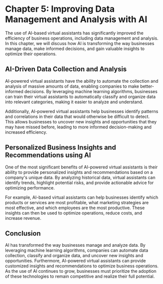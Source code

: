 Chapter 5: Improving Data Management and Analysis with AI
=========================================================

The use of AI-based virtual assistants has significantly improved the efficiency of business operations, including data management and analysis. In this chapter, we will discuss how AI is transforming the way businesses manage data, make informed decisions, and gain valuable insights to optimize their operations.

AI-Driven Data Collection and Analysis
--------------------------------------

AI-powered virtual assistants have the ability to automate the collection and analysis of massive amounts of data, enabling companies to make better-informed decisions. By leveraging machine learning algorithms, businesses can train their virtual assistants to automatically classify and organize data into relevant categories, making it easier to analyze and understand.

Additionally, AI-powered virtual assistants help businesses identify patterns and correlations in their data that would otherwise be difficult to detect. This allows businesses to uncover new insights and opportunities that they may have missed before, leading to more informed decision-making and increased efficiency.

Personalized Business Insights and Recommendations using AI
-----------------------------------------------------------

One of the most significant benefits of AI-powered virtual assistants is their ability to provide personalized insights and recommendations based on a company's unique data. By analyzing historical data, virtual assistants can identify trends, highlight potential risks, and provide actionable advice for optimizing performance.

For example, AI-based virtual assistants can help businesses identify which products or services are most profitable, what marketing strategies are most effective, and which employees are the most productive. These insights can then be used to optimize operations, reduce costs, and increase revenue.

Conclusion
----------

AI has transformed the way businesses manage and analyze data. By leveraging machine learning algorithms, companies can automate data collection, classify and organize data, and uncover new insights and opportunities. Furthermore, AI-powered virtual assistants can provide customized insights and recommendations to optimize business operations. As the use of AI continues to grow, businesses must prioritize the adoption of these technologies to remain competitive and realize their full potential.
